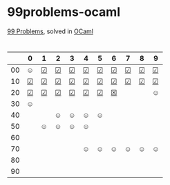 # 99problems-ocaml
[99 Problems](https://v2.ocaml.org/learn/tutorials/99problems.html), solved in [OCaml](https://ocaml.org/)

#

|  | 0 | 1 | 2 | 3 | 4 | 5 | 6 | 7 | 8 | 9 |
|:---:|:---:|:---:|:---:|:---:|:---:|:---:|:---:|:---:|:---:|---|
| 00 | ☺ | [☑](https://github.com/kotleta2007/99problems-ocaml/blob/main/solutions/done/prob1.ml) | [☑](https://github.com/kotleta2007/99problems-ocaml/blob/main/solutions/done/prob2.ml) | [☑](https://github.com/kotleta2007/99problems-ocaml/blob/main/solutions/done/prob3.ml) | [☑](https://github.com/kotleta2007/99problems-ocaml/blob/main/solutions/done/prob4.ml) | [☑](https://github.com/kotleta2007/99problems-ocaml/blob/main/solutions/done/prob5.ml) | [☑](https://github.com/kotleta2007/99problems-ocaml/blob/main/solutions/done/prob6.ml) | [☑](https://github.com/kotleta2007/99problems-ocaml/blob/main/solutions/done/prob7.ml) | [☑](https://github.com/kotleta2007/99problems-ocaml/blob/main/solutions/done/prob8.ml) | [☑](https://github.com/kotleta2007/99problems-ocaml/blob/main/solutions/done/prob9.ml) |
| 10 | [☑](https://github.com/kotleta2007/99problems-ocaml/blob/main/solutions/done/prob10.ml) | [☑](https://github.com/kotleta2007/99problems-ocaml/blob/main/solutions/done/prob11.ml) | [☑](https://github.com/kotleta2007/99problems-ocaml/blob/main/solutions/done/prob12.ml) | [☑](https://github.com/kotleta2007/99problems-ocaml/blob/main/solutions/done/prob13.ml) | [☑](https://github.com/kotleta2007/99problems-ocaml/blob/main/solutions/done/prob14.ml) | [☑](https://github.com/kotleta2007/99problems-ocaml/blob/main/solutions/done/prob15.ml) | [☑](https://github.com/kotleta2007/99problems-ocaml/blob/main/solutions/done/prob16.ml) | [☑](https://github.com/kotleta2007/99problems-ocaml/blob/main/solutions/done/prob17.ml) | [☑](https://github.com/kotleta2007/99problems-ocaml/blob/main/solutions/done/prob18.ml) | [☑](https://github.com/kotleta2007/99problems-ocaml/blob/main/solutions/done/prob19.ml) |
| 20 | [☑](https://github.com/kotleta2007/99problems-ocaml/blob/main/solutions/done/prob20.ml) | [☑](https://github.com/kotleta2007/99problems-ocaml/blob/main/solutions/done/prob21.ml) | [☑](https://github.com/kotleta2007/99problems-ocaml/blob/main/solutions/done/prob22.ml) | [☑](https://github.com/kotleta2007/99problems-ocaml/blob/main/solutions/done/prob23.ml) | [☑](https://github.com/kotleta2007/99problems-ocaml/blob/main/solutions/done/prob24.ml) | [☑](https://github.com/kotleta2007/99problems-ocaml/blob/main/solutions/done/prob25.ml) | [☒](https://github.com/kotleta2007/99problems-ocaml/blob/main/solutions/pending/prob26.ml) |  |  | ☺ |
| 30 | ☺ |  |  |  |  |  |  |  |  |  |
| 40 |  |  | ☺ | ☺ | ☺ | ☺ |  |  |  |  |
| 50 |  | ☺ | ☺ | ☺ | ☺ |  |  |  |  |  |
| 60 |  |  |  |  |  |  |  |  |  |  |
| 70 |  |  |  |  | ☺ | ☺ | ☺ | ☺ | ☺ | ☺ |
| 80 |  |  |  |  |  |  |  |  |  |  |
| 90 |  |  |  |  |  |  |  |  |  |  |
